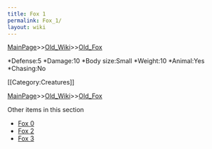 ```yaml
---
title: Fox 1
permalink: Fox_1/
layout: wiki
---
```


[MainPage](/keeperrl_wiki/ "wikilink")>>[Old_Wiki](/keeperrl_wiki/Old_Wiki "wikilink")>>[Old_Fox](/keeperrl_wiki/Old_Fox "wikilink")

*Defense:5
*Damage:10
*Body size:Small
*Weight:10
*Animal:Yes
*Chasing:No

[[Category:Creatures]]

[MainPage](/keeperrl_wiki/ "wikilink")>>[Old_Wiki](/keeperrl_wiki/Old_Wiki "wikilink")>>[Old_Fox](/keeperrl_wiki/Old_Fox "wikilink")

Other items in this section
-    [Fox 0](/keeperrl_wiki/Fox_0 "wikilink")
-    [Fox 2](/keeperrl_wiki/Fox_2 "wikilink")
-    [Fox 3](/keeperrl_wiki/Fox_3 "wikilink")
